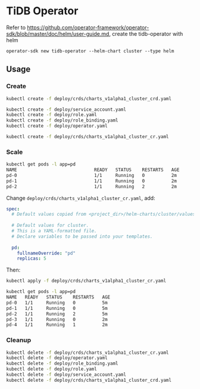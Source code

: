 # TiDB Operator

Refer to https://github.com/operator-framework/operator-sdk/blob/master/doc/helm/user-guide.md, create the tidb-operator with helm

```
operator-sdk new tidb-operator --helm-chart cluster --type helm
```

## Usage

### Create

```bash
kubectl create -f deploy/crds/charts_v1alpha1_cluster_crd.yaml

kubectl create -f deploy/service_account.yaml
kubectl create -f deploy/role.yaml
kubectl create -f deploy/role_binding.yaml
kubectl create -f deploy/operator.yaml

kubectl create -f deploy/crds/charts_v1alpha1_cluster_cr.yaml
```

### Scale

```bash
kubectl get pods -l app=pd
NAME                             READY   STATUS    RESTARTS   AGE
pd-0                             1/1     Running   0          2m
pd-1                             1/1     Running   0          2m
pd-2                             1/1     Running   2          2m
```

Change `deploy/crds/charts_v1alpha1_cluster_cr.yaml`, add:

```yaml
spec:
  # Default values copied from <project_dir>/helm-charts/cluster/values.yaml
  
  # Default values for cluster.
  # This is a YAML-formatted file.
  # Declare variables to be passed into your templates.
  
  pd:
    fullnameOverride: "pd"
    replicas: 5
```

Then:

```bash
kubectl apply -f deploy/crds/charts_v1alpha1_cluster_cr.yaml

kubectl get pods -l app=pd
NAME   READY   STATUS    RESTARTS   AGE
pd-0   1/1     Running   0          5m
pd-1   1/1     Running   0          5m
pd-2   1/1     Running   2          5m
pd-3   1/1     Running   0          2m
pd-4   1/1     Running   1          2m
```

### Cleanup

```bash
kubectl delete -f deploy/crds/charts_v1alpha1_cluster_cr.yaml
kubectl delete -f deploy/operator.yaml
kubectl delete -f deploy/role_binding.yaml
kubectl delete -f deploy/role.yaml
kubectl delete -f deploy/service_account.yaml
kubectl delete -f deploy/crds/charts_v1alpha1_cluster_crd.yaml
```
